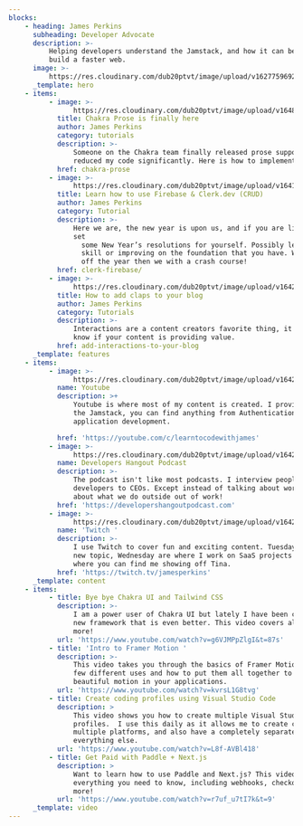 ```yaml
---
blocks:
    - heading: James Perkins
      subheading: Developer Advocate
      description: >-
          Helping developers understand the Jamstack, and how it can be used to
          build a faster web.
      image: >-
          https://res.cloudinary.com/dub20ptvt/image/upload/v1627759692/me-and-tina_hgq79d.webp
      _template: hero
    - items:
          - image: >-
                https://res.cloudinary.com/dub20ptvt/image/upload/v1648302940/Blog%20Posts/chakra-prose_jwbyum.png
            title: Chakra Prose is finally here
            author: James Perkins
            category: tutorials
            description: >-
                Someone on the Chakra team finally released prose support, which
                reduced my code significantly. Here is how to implement it.
            href: chakra-prose
          - image: >-
                https://res.cloudinary.com/dub20ptvt/image/upload/v1641492754/Recipe%20App/xoghdmempyhjadpiogfz.png
            title: Learn how to use Firebase & Clerk.dev (CRUD)
            author: James Perkins
            category: Tutorial
            description: >-
                Here we are, the new year is upon us, and if you are like me, you have
                set
                  some New Year’s resolutions for yourself. Possibly learning a new language,
                  skill or improving on the foundation that you have. What a better way to kick
                  off the year then we with a crash course!
            href: clerk-firebase/
          - image: >-
                https://res.cloudinary.com/dub20ptvt/image/upload/v1642876501/Blog%20Posts/z0j5vihc4i6ty2b9tc4z.png
            title: How to add claps to your blog
            author: James Perkins
            category: Tutorials
            description: >-
                Interactions are a content creators favorite thing, it allows you to
                know if your content is providing value.
            href: add-interactions-to-your-blog
      _template: features
    - items:
          - image: >-
                https://res.cloudinary.com/dub20ptvt/image/upload/v1642358877/James-Perkins-Site/f7npx7sui25sut3jou0o.webp
            name: Youtube
            description: >+
                Youtube is where most of my content is created. I provide tutorials on
                the Jamstack, you can find anything from Authentication to Full
                application development.

            href: 'https://youtube.com/c/learntocodewithjames'
          - image: >-
                https://res.cloudinary.com/dub20ptvt/image/upload/v1642359207/James-Perkins-Site/rhst206klpfbpogmcrzq.webp
            name: Developers Hangout Podcast
            description: >-
                The podcast isn't like most podcasts. I interview people in tech from
                developers to CEOs. Except instead of talking about work, we talk
                about what we do outside out of work!
            href: 'https://developershangoutpodcast.com'
          - image: >-
                https://res.cloudinary.com/dub20ptvt/image/upload/v1642359295/James-Perkins-Site/m6gkg8rhlyu36cguz5us.webp
            name: 'Twitch '
            description: >-
                I use Twitch to cover fun and exciting content. Tuesdays is always a
                new topic, Wednesday are where I work on SaaS projects and Thursday is
                where you can find me showing off Tina.
            href: 'https://twitch.tv/jamesperkins'
      _template: content
    - items:
          - title: Bye bye Chakra UI and Tailwind CSS
            description: >-
                I am a power user of Chakra UI but lately I have been checking out a
                new framework that is even better. This video covers all of this and
                more!
            url: 'https://www.youtube.com/watch?v=g6VJMPpZlgI&t=87s'
          - title: 'Intro to Framer Motion '
            description: >-
                This video takes you through the basics of Framer Motion. I show you a
                few different uses and how to put them all together to create
                beautiful motion in your applications.
            url: 'https://www.youtube.com/watch?v=kvrsL1G8tvg'
          - title: Create coding profiles using Visual Studio Code
            description: >
                This video shows you how to create multiple Visual Studio Code
                profiles.  I use this daily as it allows me to create content on
                multiple platforms, and also have a completely separate one for
                everything else.
            url: 'https://www.youtube.com/watch?v=L8f-AVBl418'
          - title: Get Paid with Paddle + Next.js
            description: >
                Want to learn how to use Paddle and Next.js? This video shows you
                everything you need to know, including webhooks, checkout and so much
                more!
            url: 'https://www.youtube.com/watch?v=r7uf_u7tI7k&t=9'
      _template: video
---
```

